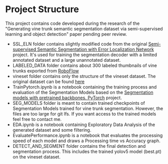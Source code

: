 # Project Structure
This project contains code developed during the research of the "Generating vine trunk semantic segmentation dataset via
semi-supervised learning and object detection" paper pending peer review.

* SSL_ELN folder contains slightly modified code from the original [Semi-supervised Semantic Segmentation with Error Localization Network](https://github.com/kinux98/SSL_ELN) project. It's used for training the segmentation decoder with a limited annotated dataset and a large unannotated dataset.
* LABELED_DATA folder contains about 300 labeled thumbnails of vine trunks exported from [RoboFlow](https://roboflow.com/)
* vineset folder contains only the structure of the vineset dataset. The original dataset can be found [here](https://zenodo.org/records/5362354) 
* TrainPytorch.ipynb is a notebook containing the training process and evaluation of the Segmentation Models based on the [Segmentation models with pretrained backbones. PyTorch](https://github.com/qubvel/segmentation_models.pytorch) project.
* SEG_MODELS folder is meant to contain trained checkpoints of Segmentation Models trained for vine trunk segmentation. However, the files are too large for git lfs. If you want access to the trained models feel free to contact me.
* EDA.ipynb is a notebook containing Exploratory Data Analysis of the generated dataset and some filtering.
* EvaluatePerformance.ipynb is a notebook that evaluates the processing speed of each model and draws a Processing time vs Accuracy graph.
* DETECT_AND_SEGMENT folder contains the final detection and segmentation process. This includes the trained yolov5 model (best.pt) on the vineset dataset.